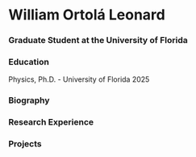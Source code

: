 #   William Ortolá Leonard 
### Graduate Student at the University of Florida  

### Education
Physics, Ph.D. - University of Florida 2025 

### Biography

### Research Experience 


### Projects 
